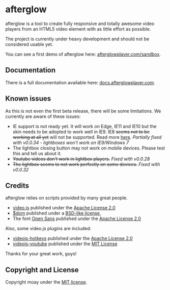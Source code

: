# afterglow

afterglow is a tool to create fully responsive and totally awesome video players from an HTML5 video element with as little effort as possible.

The project is currently under heavy development and should not be considered usable yet.

You can see a first demo of afterglow here: [afterglowplayer.com/sandbox](http://afterglowplayer.com/sandbox).

## Documentation

There is a full documentation available here: [docs.afterglowplayer.com](http://docs.afterglowplayer.com).

## Known issues

As this is not even the first beta release, there will be some limitations. We currently are aware of these issues:

- IE support is not ready yet. It will work on Edge, IE11 and IE10 but the skin needs to be adopted to work well in IE9. IE8 ~~seems not to be working at all yet~~ will not be supported. Read more [here](http://community.afterglowplayer.com/discussion/5/support-for-ie8). *Partially fixed with v0.0.34 - lightboxes won't work on IE9/Windows 7*
- The lightbox closing button may not work on mobile devices. Please test this and tell us about it.
- ~~Youtube videos don't work in lightbox players.~~ *Fixed with v0.0.28*
- ~~The lightbox seems to not work perfectly on some devices.~~ *Fixed with v0.0.32*

## Credits

afterglow relies on scripts provided by many great people.

- [video.js](http://www.videojs.com/) published under the [Apache License 2.0](https://github.com/videojs/video.js/blob/master/LICENSE)
- [$dom](http://julienw.github.io/dollardom/) published under a [BSD-like license](https://github.com/julienw/dollardom/blob/master/LICENSE),
- The font [Open Sans](https://www.google.com/fonts/specimen/Open+Sans) published under the [Apache License 2.0](http://www.apache.org/licenses/LICENSE-2.0.html)

Also, some video.js plugins are included:

- [videojs-hotkeys](https://github.com/ctd1500/videojs-hotkeys) published under the [Apache License 2.0](https://github.com/ctd1500/videojs-hotkeys/blob/master/LICENSE.md)
- [videojs-youtube](https://github.com/eXon/videojs-youtube) published under the [MIT License](https://github.com/eXon/videojs-youtube/blob/master/LICENSE)

Thanks for your great work, guys!

## Copyright and License

Copyright moay under the [MIT license](LICENSE.md).
